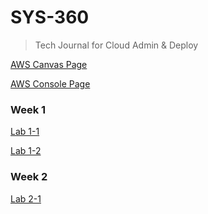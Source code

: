 # SYS-360
> Tech Journal for Cloud Admin & Deploy

[AWS Canvas Page](https://awsacademy.instructure.com/)

[AWS Console Page](https://us-east-1.console.aws.amazon.com/console/home?region=us-east-1)

### Week 1

[Lab 1-1](https://github.com/seabar24/SYS-360/wiki/Lab-1‐1)

[Lab 1-2](https://github.com/seabar24/SYS-360/wiki/Lab-1‐2)

### Week 2

[Lab 2-1]()
